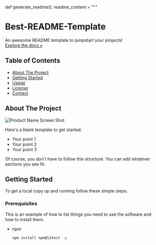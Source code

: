 def generate_readme():
    readme_content = """
# Best-README-Template

An awesome README template to jumpstart your projects!  
[Explore the docs »](https://your.documentation.link)

## Table of Contents

- [About The Project](#about-the-project)
- [Getting Started](#getting-started)
- [Usage](#usage)
- [License](#license)
- [Contact](#contact)

## About The Project

![Product Name Screen Shot](images/screenshot.png)

Here's a blank template to get started:

- Your point 1
- Your point 2
- Your point 3

Of course, you don't have to follow this structure. You can add whatever sections you see fit.

## Getting Started

To get a local copy up and running follow these simple steps.

### Prerequisites

This is an example of how to list things you need to use the software and how to install them.

- npm
  ```sh
  npm install npm@latest -g
